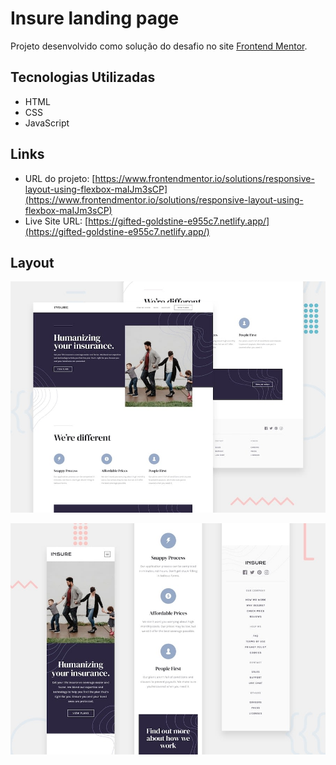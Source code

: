 # Insure landing page

Projeto desenvolvido como solução do desafio no site [Frontend Mentor](https://www.frontendmentor.io/challenges/insure-landing-page-uTU68JV8).

## Tecnologias Utilizadas

- HTML
- CSS
- JavaScript 

## Links 

- URL do projeto: [https://www.frontendmentor.io/solutions/responsive-layout-using-flexbox-maIJm3sCP](https://www.frontendmentor.io/solutions/responsive-layout-using-flexbox-maIJm3sCP)
- Live Site URL: [https://gifted-goldstine-e955c7.netlify.app/](https://gifted-goldstine-e955c7.netlify.app/)

## Layout
![Screenshot Desktop](./images/preview-desktop.jpeg)

![Screenshot Mobile](./images/preview-mobile.jpeg)



